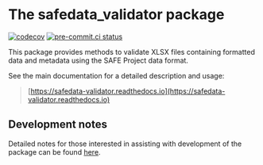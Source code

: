 # The safedata_validator package

[![codecov](https://codecov.io/gh/ImperialCollegeLondon/safedata_validator/branch/develop/graph/badge.svg)](https://codecov.io/gh/ImperialCollegeLondon/safedata_validator)
[![pre-commit.ci status](https://results.pre-commit.ci/badge/github/ImperialCollegeLondon/safedata_validator/develop.svg)](https://results.pre-commit.ci/latest/github/ImperialCollegeLondon/safedata_validator/develop)

This package provides methods to validate XLSX files containing formatted data and
metadata using the SAFE Project data format.

See the main documentation for a detailed description and usage:

> [https://safedata-validator.readthedocs.io](https://safedata-validator.readthedocs.io)

## Development notes

Detailed notes for those interested in assisting with development of the package can be
found [here](docs/developers/package_development.md).
